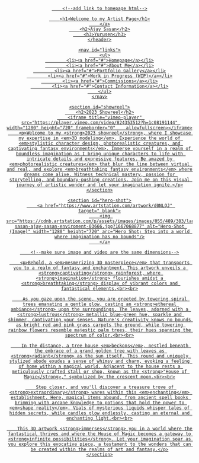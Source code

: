 <!DOCTYPE html>
<html>
<head>
	<title>Yurusen Artist Page</title>
	</head>
<body>
	<header id="title">
		<a href="./#.html"> 

		<!--add link to homepage html-->

		<h1>Welcome to my Artist Page</h1>
		</a>
		<h2>Ajay Sasan</h2>
		<h3>Yurusen</h3>
	</header>

	<nav id="links">
		<ul>
			<li><a href="#">Homepage</a></li>
			<li><a href="#">About Me</a></li>
			<li><a href="#">Portfolio Gallery</a></li>
			<li><a href="#">Work in Progress (WIP)</a></li>
			<li><a href="#">Commissions</a></li>
			<li><a href="#">Contact Information</a></li>
		</ul>
	</nav>

	<section id="showreel">
		<h2>2023 Showreel</h2>
		<iframe title="vimeo-player" src="https://player.vimeo.com/video/824353512?h=1c08191144" width="1280" height="720" frameborder="0"    allowfullscreen></iframe>
		<p>Welcome to my <strong>2023 showreel</strong>, where I showcase my expertise in <em>3D modeling</em>. Experience the world of <em>stylistic character design, photorealistic creatures, and captivating fantasy environments</em>. Immerse yourself in a realm of boundless imagination as I bring unique characters to life with intricate details and expressive features. Be amazed by <em>photorealistic creatures</em> that blur the line between virtual and real, and explore <em>breathtaking fantasy environments</em> where dreams come alive. Witness technical mastery, passion for storytelling, and boundary-pushing creations. Join me on this visual journey of artistic wonder and let your imagination ignite.</p>
	</section>

	<section id="hero-shot">
		<a href="https://www.artstation.com/artwork/d0NLQJ" target="_blank">
		<img src="https://cdnb.artstation.com/p/assets/images/images/055/489/383/large/ajay-sasan-ajay-sasan-enviroment-03666.jpg?1667068877" alt="Hero-Shot (Image)" width="1280" height="720" arc="Hero Shot; Step into a world where imagination has no bounds"/>
		</a>

		<!--make sure image and video are the same dimensions-->

		<p>Behold, a <em>mesmerizing 3D masterpiece</em> that transports you to a realm of fantasy and enchantment. This artwork unveils a <strong>captivating</strong> rainforest, where <strong>imagination</strong> flourishes amidst a <strong>breathtaking</strong> display of vibrant colors and fantastical elements.<br><br>

		As you gaze upon the scene, you are greeted by towering spiral trees emanating a gentle glow, casting an <strong>ethereal ambiance</strong> upon the surroundings. The leaves, adorned with a <strong>lustrous</strong> metallic blue-green hue, sparkle and shimmer, captivating your senses. Nature's creativity knows no bounds as bright red and pink grass carpets the ground, while towering rainbow flowers resemble majestic palm trees, their hues spanning the spectrum of color.<br><br>

		In the distance, a tree house <em>beckons</em>, nestled beneath the embrace of a grand golden tree with leaves as <strong>radiant</strong> as the sun itself. This round and uniquely stylized abode exudes a sense of whimsy and charm, evoking a feeling of home within a magical world. Adjacent to the house rests a meticulously crafted stall or shop, known as the <strong>"House of Magic</strong>," symbolized by the crescent moon.<br><br>

		Step closer, and you'll discover a treasure trove of <strong>extraordinary</strong> wares within this <em>enchanting</em> establishment. Here, magical items abound, from ancient spell books brimming with arcane knowledge to potions that hold the power to <em>shape reality</em>. Vials of mysterious liquids whisper tales of hidden secrets, while candles glow endlessly, casting an eternal and enchanting light.<br><br>

		This 3D artwork <strong>immerses</strong> you in a world where the fantastical thrives and where the House of Magic becomes a gateway to <strong>infinite possibilities</strong>. Let your imagination soar as you explore this evocative piece, a testament to the wonders that can be created within the realms of art and fantasy.</p>
	</section>
</body>
</html>
